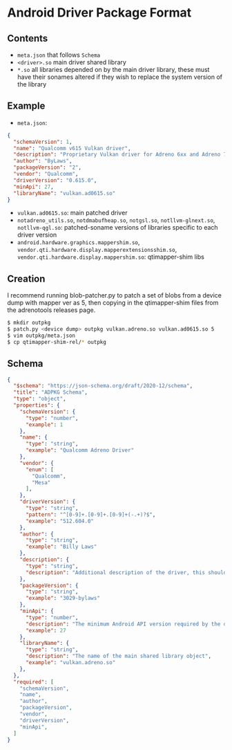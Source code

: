 # Android Driver Package Format

## Contents
- `meta.json` that follows `Schema`
- `<driver>.so` main driver shared library
- `*.so` all libraries depended on by the main driver library, these must have their sonames altered if they wish to replace the system version of the library

## Example
- `meta.json`:
```json
{
  "schemaVersion": 1,
  "name": "Qualcomm v615 Vulkan driver",
  "description": "Proprietary Vulkan driver for Adreno 6xx and Adreno 7xx",
  "author": "ByLaws",
  "packageVersion": "2",
  "vendor": "Qualcomm",
  "driverVersion": "0.615.0",
  "minApi": 27,
  "libraryName": "vulkan.ad0615.so"
}
```

- `vulkan.ad0615.so`: main patched driver
- `notadreno_utils.so`, `notdmabufheap.so`, `notgsl.so`, `notllvm-glnext.so`, `notllvm-qgl.so`: patched-soname versions of libraries specific to each driver version
- `android.hardware.graphics.mappershim.so`, `vendor.qti.hardware.display.mapperextensionsshim.so`, `vendor.qti.hardware.display.mappershim.so`: qtimapper-shim libs

## Creation
I recommend running blob-patcher.py to patch a set of blobs from a device dump with mapper ver as 5, then copying in the qtimapper-shim files from the adrenotools releases page.
```bash
$ mkdir outpkg
$ patch.py <device dump> outpkg vulkan.adreno.so vulkan.ad0615.so 5
$ vim outpkg/meta.json
$ cp qtimapper-shim-rel/* outpkg
```

## Schema
```json
{
  "$schema": "https://json-schema.org/draft/2020-12/schema",
  "title": "ADPKG Schema",
  "type": "object",
  "properties": {
    "schemaVersion": {
      "type": "number",
      "example": 1
    },
    "name": {
      "type": "string",
      "example": "Qualcomm Adreno Driver"
    },
    "vendor": {
      "enum": [
        "Qualcomm",
        "Mesa"
      ],
    },
    "driverVersion": {
      "type": "string",
      "pattern": "^[0-9]+.[0-9]+.[0-9]+(-.+)?$",
      "example": "512.604.0"
    },
    "author": {
      "type": "string",
      "example": "Billy Laws"
    },
    "description": {
      "type": "string",
      "description": "Additional description of the driver, this shouldn't contain redundant information that is already covered by the other fields such as the version and only denote details important for the user"
    },
    "packageVersion": {
      "type": "string",
      "example": "3029-bylaws"
    },
    "minApi": {
      "type": "number",
      "description": "The minimum Android API version required by the driver to function correctly",
      "example": 27
    },
    "libraryName": {
      "type": "string",
      "description": "The name of the main shared library object",
      "example": "vulkan.adreno.so"
    },
  },
  "required": [
    "schemaVersion",
    "name",
    "author",
    "packageVersion",
    "vendor",
    "driverVersion",
    "minApi",
  ]
}
```
